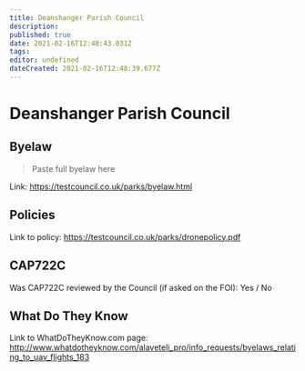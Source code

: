 ```yaml
---
title: Deanshanger Parish Council
description: 
published: true
date: 2021-02-16T12:48:43.031Z
tags: 
editor: undefined
dateCreated: 2021-02-16T12:48:39.677Z
---
```


# Deanshanger Parish Council


## Byelaw
> Paste full byelaw here

Link:
https://testcouncil.co.uk/parks/byelaw.html

## Policies
Link to policy:
https://testcouncil.co.uk/parks/dronepolicy.pdf

## CAP722C

Was CAP722C reviewed by the Council (if asked on the FOI): Yes / No

## What Do They Know

Link to WhatDoTheyKnow.com page:
http://www.whatdotheyknow.com/alaveteli_pro/info_requests/byelaws_relating_to_uav_flights_183


